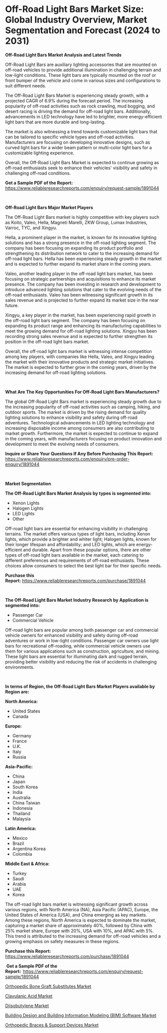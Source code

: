 <p><h1>Off-Road Light Bars Market Size: Global Industry Overview, Market Segmentation and Forecast (2024 to 2031)</h1></p><p><strong>Off-Road Light Bars Market Analysis and Latest Trends</strong></p>
<p><p>Off-Road Light Bars are auxiliary lighting accessories that are mounted on off-road vehicles to provide additional illumination in challenging terrain and low-light conditions. These light bars are typically mounted on the roof or front bumper of the vehicle and come in various sizes and configurations to suit different needs.</p><p>The Off-Road Light Bars Market is experiencing steady growth, with a projected CAGR of 6.9% during the forecast period. The increasing popularity of off-road activities such as rock crawling, mud bogging, and desert racing is driving the demand for off-road light bars. Additionally, advancements in LED technology have led to brighter, more energy-efficient light bars that are more durable and long-lasting.</p><p>The market is also witnessing a trend towards customizable light bars that can be tailored to specific vehicle types and off-road activities. Manufacturers are focusing on developing innovative designs, such as curved light bars for a wider beam pattern or multi-color light bars for a customizable lighting experience.</p><p>Overall, the Off-Road Light Bars Market is expected to continue growing as off-road enthusiasts seek to enhance their vehicles' visibility and safety in challenging off-road conditions.</p></p>
<p><strong>Get a Sample PDF of the Report:&nbsp;</strong> <a href="https://www.reliableresearchreports.com/enquiry/request-sample/1891044">https://www.reliableresearchreports.com/enquiry/request-sample/1891044</a></p>
<p>&nbsp;</p>
<p><strong>Off-Road Light Bars Major Market Players</strong></p>
<p><p>The Off-Road Light Bars market is highly competitive with key players such as Koito, Valeo, Hella, Magneti Marelli, ZKW Group, Lumax Industries, Varroc, TYC, and Xingyu. </p><p>Hella, a prominent player in the market, is known for its innovative lighting solutions and has a strong presence in the off-road lighting segment. The company has been focusing on expanding its product portfolio and strengthening its distribution network to cater to the increasing demand for off-road light bars. Hella has been experiencing steady growth in the market and is expected to further expand its market share in the coming years.</p><p>Valeo, another leading player in the off-road light bars market, has been focusing on strategic partnerships and acquisitions to enhance its market presence. The company has been investing in research and development to introduce advanced lighting solutions that cater to the evolving needs of the off-road enthusiasts. Valeo has been witnessing significant growth in its sales revenue and is projected to further expand its market size in the near future.</p><p>Xingyu, a key player in the market, has been experiencing rapid growth in the off-road light bars segment. The company has been focusing on expanding its product range and enhancing its manufacturing capabilities to meet the growing demand for off-road lighting solutions. Xingyu has been recording strong sales revenue and is expected to further strengthen its position in the off-road light bars market.</p><p>Overall, the off-road light bars market is witnessing intense competition among key players, with companies like Hella, Valeo, and Xingyu leading the market with their innovative products and strategic market initiatives. The market is expected to further grow in the coming years, driven by the increasing demand for off-road lighting solutions.</p></p>
<p>&nbsp;</p>
<p><strong>What Are The Key Opportunities For Off-Road Light Bars Manufacturers?</strong></p>
<p><p>The global Off-Road Light Bars market is experiencing steady growth due to the increasing popularity of off-road activities such as camping, hiking, and outdoor sports. The market is driven by the rising demand for quality lighting solutions to enhance visibility and safety during off-road adventures. Technological advancements in LED lighting technology and increasing disposable income among consumers are also contributing to market growth. Furthermore, the market is expected to continue to expand in the coming years, with manufacturers focusing on product innovation and development to meet the evolving needs of consumers.</p></p>
<p><strong>Inquire or Share Your Questions If Any Before Purchasing This Report:</strong> <a href="https://www.reliableresearchreports.com/enquiry/pre-order-enquiry/1891044">https://www.reliableresearchreports.com/enquiry/pre-order-enquiry/1891044</a></p>
<p>&nbsp;</p>
<p><strong>Market Segmentation</strong></p>
<p><strong>The Off-Road Light Bars Market Analysis by types is segmented into:</strong></p>
<p><ul><li>Xenon Lights</li><li>Halogen Lights</li><li>LED Lights</li><li>Other</li></ul></p>
<p><p>Off-road light bars are essential for enhancing visibility in challenging terrains. The market offers various types of light bars, including Xenon lights, which provide a brighter and whiter light; Halogen lights, known for their longer lifespan and affordability; and LED lights, which are energy-efficient and durable. Apart from these popular options, there are other types of off-road light bars available in the market, each catering to different preferences and requirements of off-road enthusiasts. These choices allow consumers to select the best light bar for their specific needs.</p></p>
<p><strong>Purchase this Report:&nbsp;</strong><a href="https://www.reliableresearchreports.com/purchase/1891044">https://www.reliableresearchreports.com/purchase/1891044</a></p>
<p>&nbsp;</p>
<p><strong>The Off-Road Light Bars Market Industry Research by Application is segmented into:</strong></p>
<p><ul><li>Passenger Car</li><li>Commercial Vehicle</li></ul></p>
<p><p>Off-road light bars are popular among both passenger car and commercial vehicle owners for enhanced visibility and safety during off-road adventures or work in low-light conditions. Passenger car owners use light bars for recreational off-roading, while commercial vehicle owners use them for various applications such as construction, agriculture, and mining. These light bars are essential for illuminating dark and rugged terrain, providing better visibility and reducing the risk of accidents in challenging environments.</p></p>
<p>&nbsp;</p>
<p><strong>In terms of Region, the Off-Road Light Bars Market Players available by Region are:</strong></p>
<p>
    <p> <strong> North America: </strong>
        <ul>
            <li>United States</li>
            <li>Canada</li>
        </ul>
        </p> 
    <p> <strong> Europe: </strong>
        <ul>
            <li>Germany</li>
            <li>France</li>
            <li>U.K.</li>
            <li>Italy</li>
            <li>Russia</li>
        </ul>
        </p> 
    <p> <strong> Asia-Pacific: </strong>
        <ul>
            <li>China</li>
            <li>Japan</li>
            <li>South Korea</li>
            <li>India</li>
            <li>Australia</li>
            <li>China Taiwan</li>
            <li>Indonesia</li>
            <li>Thailand</li>
            <li>Malaysia</li>
        </ul>
        </p> 
    <p> <strong> Latin America: </strong>
        <ul>
            <li>Mexico</li>
            <li>Brazil</li>
            <li>Argentina Korea</li>
            <li>Colombia</li>
        </ul>
        </p> 
    <p> <strong> Middle East & Africa: </strong>
        <ul>
            <li>Turkey</li>
            <li>Saudi</li>
            <li>Arabia</li>
            <li>UAE</li>
            <li>Korea</li>
        </ul>
    </p>
    </p>
<p><p>The off-road light bars market is witnessing significant growth across various regions, with North America (NA), Asia Pacific (APAC), Europe, the United States of America (USA), and China emerging as key markets. Among these regions, North America is expected to dominate the market, capturing a market share of approximately 40%, followed by China with 25% market share, Europe with 20%, USA with 10%, and APAC with 5%. This trend is attributed to the increasing demand for off-road vehicles and a growing emphasis on safety measures in these regions.</p></p>
<p><strong>Purchase this Report: </strong><a href="https://www.reliableresearchreports.com/purchase/1891044">https://www.reliableresearchreports.com/purchase/1891044</a></p>
<p>&nbsp;<strong>Get a Sample PDF of the Report:&nbsp;&nbsp;</strong><a href="https://www.reliableresearchreports.com/enquiry/request-sample/1891044">https://www.reliableresearchreports.com/enquiry/request-sample/1891044</a></p>
<p><strong></strong></p>
<p><p><a href="https://butternut-bug-553.notion.site/Orthopedic-Bone-Graft-Substitutes-Market-Size-Growth-Outlook-from-2024-to-2031-projecting-at-Marke-3267e1b9183c46aa896328799beeffb3">Orthopedic Bone Graft Substitutes Market</a></p><p><a href="https://view.publitas.com/reportprime-1/clavulanic-acid-market-provides-detailed-segmentation-of-this-market-based-on-type-application-and-region-and-forecast-for-the-period-from-2024-2031/">Clavulanic Acid Market</a></p><p><a href="https://view.publitas.com/reportprime-1/diisobutylene-market-provides-a-comprehensive-analysis-including-a-macro-overview-of-the-market-as-well-as-micro-details-such-as-market-size-and-competitive-landscape/">Diisobutylene Market</a></p><p><a href="https://github.com/kufem1/Market-Research-Report-List-1/blob/main/building-design-and-building-information-modeling-bim-software-market.md">Building Design and Building Information Modeling (BIM) Software Market</a></p><p><a href="https://picayune-night-cbd.notion.site/Orthopedic-Braces-Support-Devices-Market-Insights-Market-Players-and-Forecast-Till-2031-abc0e9d24b6c4e85b8d33ca463cdd5bf">Orthopedic Braces & Support Devices Market</a></p></p>